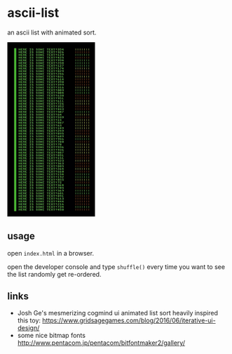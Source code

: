 # ascii-list

an ascii list with animated sort.

<img src="fig1.webp" alt="mesmerizing list sort" width=200>


## usage

open `index.html` in a browser.

open the developer console and type `shuffle()` every time you want to see the list randomly get re-ordered. 


## links
* Josh Ge's mesmerizing cogmind ui animated list sort heavily inspired this toy: https://www.gridsagegames.com/blog/2016/06/iterative-ui-design/
* some nice bitmap fonts http://www.pentacom.jp/pentacom/bitfontmaker2/gallery/
